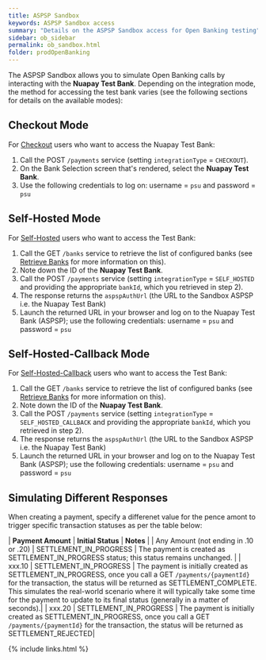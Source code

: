 ```yaml
---
title: ASPSP Sandbox
keywords: ASPSP Sandbox access
summary: "Details on the ASPSP Sandbox access for Open Banking testing"
sidebar: ob_sidebar
permalink: ob_sandbox.html
folder: prodOpenBanking
---
```



The ASPSP Sandbox allows you to simulate Open Banking calls by interacting with the **Nuapay Test Bank**. Depending on the integration mode, the method for accessing the test bank varies (see the following sections for details on the available modes):

## Checkout Mode

For [Checkout](ob_pispimplementation.html#checkout-mode) users who want to access the Nuapay Test Bank:

1. Call the POST `/payments` service (setting `integrationType` = `CHECKOUT`).
1. On the Bank Selection screen that's rendered, select the **Nuapay Test Bank**.
1. Use the following credentials to log on: username = `psu` and password = `psu`

## Self-Hosted Mode

For [Self-Hosted](ob_pispimplementation.html#self-hosted-mode) users who want to access the Test Bank:

1. Call the GET `/banks` service to retrieve the list of configured banks (see [Retrieve Banks](ob_getbank.html) for more information on this).
1. Note down the ID of the **Nuapay Test Bank**.
1. Call the POST `/payments` service (setting `integrationType` = `SELF_HOSTED` and providing the appropriate `bankId`, which you retrieved in step 2).
1. The response returns the `aspspAuthUrl` (the URL to the Sandbox ASPSP i.e. the Nuapay Test Bank)
1. Launch the returned URL in your browser and log on to the Nuapay Test Bank (ASPSP); use the following credentials: username = `psu` and password = `psu`


## Self-Hosted-Callback Mode

For [Self-Hosted-Callback](ob_pispimplementation.html#self-hosted-callback-mode) users who want to access the Test Bank:

1. Call the GET `/banks` service to retrieve the list of configured banks (see [Retrieve Banks](ob_getbank.html) for more information on this).
1. Note down the ID of the **Nuapay Test Bank**.
1. Call the POST `/payments` service (setting `integrationType` = `SELF_HOSTED_CALLBACK` and providing the appropriate `bankId`, which you retrieved in step 2).
1. The response returns the `aspspAuthUrl` (the URL to the Sandbox ASPSP i.e. the Nuapay Test Bank)
1. Launch the returned URL in your browser and log on to the Nuapay Test Bank (ASPSP); use the following credentials: username = `psu` and password = `psu`



## Simulating Different Responses

When creating a payment, specify a differenet value for the pence amont to trigger specific transaction statuses as per the table below:

| **Payment Amount** | **Initial Status** | **Notes** | 
| Any Amount (not ending in .10 or .20) | SETTLEMENT_IN_PROGRESS | The payment is created as SETTLEMENT_IN_PROGRESS status; this status remains unchanged. |
| xxx.10 | SETTLEMENT_IN_PROGRESS | The payment is initially created as SETTLEMENT_IN_PROGRESS, once you call a GET `/payments/{paymentId}` for the transaction, the status will be returned as  SETTLEMENT_COMPLETE. This simulates the real-world scenario where it will typically take some time for the payment to update to its final status (generally in a matter of seconds).|
| xxx.20 |  SETTLEMENT_IN_PROGRESS | The payment is initially created as SETTLEMENT_IN_PROGRESS, once you call a GET `/payments/{paymentId}` for the transaction, the status will be returned as SETTLEMENT_REJECTED|


{% include links.html %}
